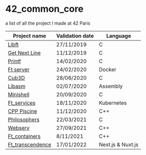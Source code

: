 # 42_common_core
a list of all the project I made at 42 Paris

| Project name  | Validation date | Language        |
| ------------- | --------------- | --------------- |
| [Libft](https://github.com/florianne1212/libft_42) | 27/11/2019  | C |
| [Get Next Line](https://github.com/florianne1212/Get_next_line_42)  | 11/12/2019  | C |
| [Printf](https://github.com/florianne1212/Printf_42)  | 14/02/2020  | C |
| [Ft server](https://github.com/florianne1212/Ft_server_42)  | 24/02/2020  | Docker |
| [Cub3D](https://github.com/florianne1212/Cub3D_42)  | 28/06/2020  | C |
| [Libasm](https://github.com/florianne1212/Libasm_42)  | 02/07/2020  | Assembly |
| [Minishell](https://github.com/florianne1212/Minishell_42)  | 20/09/2020  | C |
| [Ft_services](https://github.com/florianne1212/Ft_services_42)  | 18/11/2020  | Kubernetes |
| [CPP Piscine](https://github.com/florianne1212/CPP_piscine_42) | 11/12/2020  | C++ |
| [Philosophers](https://github.com/florianne1212/Philosophers_42)  | 22/03/2021  | C |
| [Webserv](https://github.com/florianne1212/webserv_42)  | 27/09/2021  | C++ |
| [Ft_containers](https://github.com/florianne1212/Ft_containers_42)| 8/11/2021  | C++ |
| [Ft_transcendence](https://github.com/florianne1212/Ft_transcendence_42) | 17/01/2022  | Nest.js & Nuxt.js |


